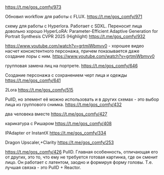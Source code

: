 https://t.me/gos_comfy/973


Обновил workflow для работы с FLUX. 
https://t.me/gos_comfy/971

схему для работы с Hyperlora. Работает с SDXL. Переносит лица довольно хорошо
HyperLoRA: Parameter-Efficient Adaptive Generation for Portrait Synthesis
CVPR 2025 (Highlight)
https://t.me/gos_comfy/932


https://www.youtube.com/watch?v=grtmiWbmvv0 - хорошее видео насчет консистентного персонажа, причем показывается даже создание лоры с ним.
https://www.youtube.com/watch?v=grtmiWbmvv0


групповая замена лиц на портрете.
https://t.me/gos_comfy/646


Создание персонажа с сохранением черт лица и одежды
https://t.me/gos_comfy/641

2Lora
https://t.me/gos_comfy/515

PulID, но элемент её можно использовать и в других схемах - это выбор лица из группового снимка.
https://t.me/gos_comfy/432


два человека вместе
https://t.me/gos_comfy/427

карикатура с Ришаром
https://t.me/gos_comfy/408


IPAdapter от InstantX
https://t.me/gos_comfy/334


Dragon Upscaler,+Clarity
https://t.me/gos_comfy/253


https://t.me/gos_comfy/426
 PulID. Главная особенность, отличающая его от других, это то, что ему не требуется готовая картинка, где он сменит лицо. Он работает с латентом, заодно и формируя форму головы. Т.е. лучшая связка - это PulID + Reactor.